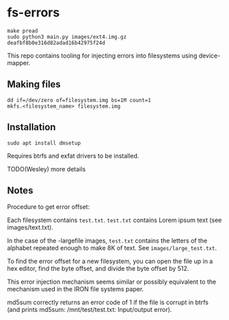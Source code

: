 # fs-errors

~~~
make pread
sudo python3 main.py images/ext4.img.gz deafbf8b0e316d82adad16b42975f24d
~~~

This repo contains tooling for injecting errors into filesystems using device-mapper.

## Making files

~~~
dd if=/dev/zero of=filesystem.img bs=1M count=1
mkfs.<filesystem_name> filesystem.img
~~~

## Installation

~~~
sudo apt install dmsetup
~~~

Requires btrfs and exfat drivers to be installed.

TODO(Wesley) more details

## Notes

Procedure to get error offset:

Each filesystem contains `test.txt`. `test.txt` contains Lorem ipsum text (see images/text.txt).

In the case of the -largefile images, `test.txt` contains the letters of the alphabet repeated enough to make 8K of text. See `images/large_test.txt`.

To find the error offset for a new filesystem, you can open the file up in a hex editor, find the byte offset, and divide the byte offset by 512.

This error injection mechanism seems similar or possibly equivalent to the mechanism used in the IRON file systems paper.

md5sum correctly returns an error code of 1 if the file is corrupt in btrfs (and prints md5sum: /mnt/test/test.txt: Input/output error).
